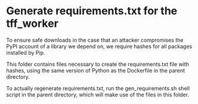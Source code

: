 # Generate requirements.txt for the tff_worker

To ensure safe downloads in the case that an attacker compromises the PyPI
account of a library we depend on, we require hashes for all packages installed
by Pip.

This folder contains files necessary to create the requirements.txt file with
hashes, using the same version of Python as the Dockerfile in the parent
directory.

To actually regenerate requirements.txt, run the gen_requirements.sh shell
script in the parent directory, which will make use of the files in this folder.
